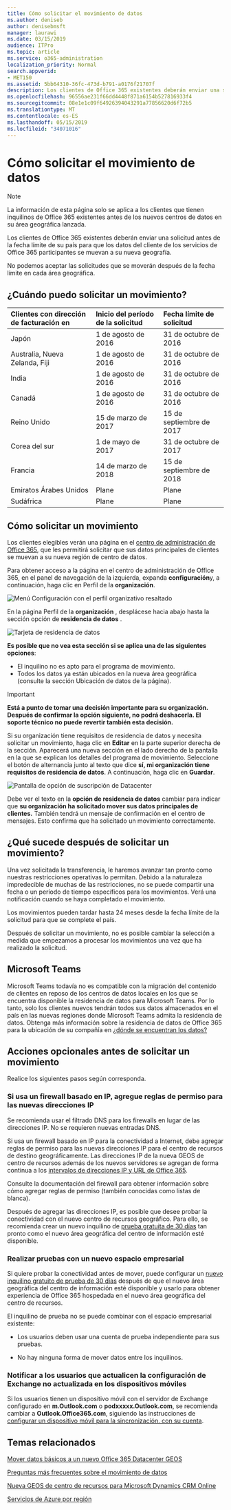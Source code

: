 ```yaml
---
title: Cómo solicitar el movimiento de datos
ms.author: deniseb
author: denisebmsft
manager: laurawi
ms.date: 03/15/2019
audience: ITPro
ms.topic: article
ms.service: o365-administration
localization_priority: Normal
search.appverid:
- MET150
ms.assetid: 5bb64310-36fc-473d-b791-a0176f21707f
description: Los clientes de Office 365 existentes deberán enviar una solicitud antes de la fecha límite de su país para que los datos del cliente de los servicios de Office 365 participantes se muevan a su nueva geografía.
ms.openlocfilehash: 96556ae231f66dd4448f871a6154b527816933f4
ms.sourcegitcommit: 08e1e1c09f64926394043291a77856620d6f72b5
ms.translationtype: MT
ms.contentlocale: es-ES
ms.lasthandoff: 05/15/2019
ms.locfileid: "34071016"
---
```

# <a name="how-to-request-your-data-move"></a>Cómo solicitar el movimiento de datos

> [!NOTE]
> La información de esta página solo se aplica a los clientes que tienen inquilinos de Office 365 existentes antes de los nuevos centros de datos en su área geográfica lanzada. 
  
Los clientes de Office 365 existentes deberán enviar una solicitud antes de la fecha límite de su país para que los datos del cliente de los servicios de Office 365 participantes se muevan a su nueva geografía. 
  
No podemos aceptar las solicitudes que se moverán después de la fecha límite en cada área geográfica. 
  
## <a name="when-can-i-request-a-move"></a>¿Cuándo puedo solicitar un movimiento?

|**Clientes con dirección de facturación en**|**Inicio del período de la solicitud**|**Fecha límite de solicitud**|
|:-----|:-----|:-----|
|Japón  <br/> |1 de agosto de 2016  <br/> |31 de octubre de 2016  <br/> |
|Australia, Nueva Zelanda, Fiji  <br/> |1 de agosto de 2016  <br/> |31 de octubre de 2016  <br/> |
|India  <br/> |1 de agosto de 2016  <br/> |31 de octubre de 2016  <br/> |
|Canadá  <br/> |1 de agosto de 2016  <br/> |31 de octubre de 2016  <br/> |
|Reino Unido  <br/> |15 de marzo de 2017  <br/> |15 de septiembre de 2017  <br/> |
|Corea del sur  <br/> |1 de mayo de 2017  <br/> |31 de octubre de 2017  <br/> |
|Francia  <br/> |14 de marzo de 2018  <br/> |15 de septiembre de 2018  <br/> |
|Emiratos Árabes Unidos  <br/> |Plane  <br/> |Plane  <br/> |
|Sudáfrica  <br/> |Plane  <br/> |Plane  <br/> |
   
## <a name="how-to-request-a-move"></a>Cómo solicitar un movimiento

Los clientes elegibles verán una página en el [centro de administración de Office 365](https://aka.ms/365admin), que les permitirá solicitar que sus datos principales de clientes se muevan a su nueva región de centro de datos.  
  
Para obtener acceso a la página en el centro de administración de Office 365, en el panel de navegación de la izquierda, expanda **configuración**y, a continuación, haga clic en Perfil de la **organización**.
  
![Menú Configuración con el perfil organizativo resaltado](media/22799fac-32b4-4f79-ae60-3f6ffb7cfbd7.png)
  
En la página Perfil de la **organización** , desplácese hacia abajo hasta la sección opción de **residencia de datos** . 
  
![Tarjeta de residencia de datos](media/fdb02cd0-825d-4d9e-bb35-6f806282884f.png)
  
**Es posible que no vea esta sección si se aplica una de las siguientes opciones**:
- El inquilino no es apto para el programa de movimiento. 
- Todos los datos ya están ubicados en la nueva área geográfica (consulte la sección Ubicación de datos de la página). 
  
> [!IMPORTANT]
> **Está a punto de tomar una decisión importante para su organización. Después de confirmar la opción siguiente, no podrá deshacerla. El soporte técnico no puede revertir también esta decisión.**
  
Si su organización tiene requisitos de residencia de datos y necesita solicitar un movimiento, haga clic en **Editar** en la parte superior derecha de la sección. Aparecerá una nueva sección en el lado derecho de la pantalla en la que se explican los detalles del programa de movimiento. Seleccione el botón de alternancia junto al texto que dice **sí, mi organización tiene requisitos de residencia de datos**. A continuación, haga clic en **Guardar**.
  
![Pantalla de opción de suscripción de Datacenter](media/f97ab8d2-b0e1-49bf-9d6b-bf75f3081233.png)
  
Debe ver el texto en la **opción de residencia de datos** cambiar para indicar que **su organización ha solicitado mover sus datos principales de clientes.** También tendrá un mensaje de confirmación en el centro de mensajes. Esto confirma que ha solicitado un movimiento correctamente. 


  
## <a name="what-happens-after-requesting-a-move"></a>¿Qué sucede después de solicitar un movimiento?

Una vez solicitada la transferencia, le haremos avanzar tan pronto como nuestras restricciones operativas lo permitan. Debido a la naturaleza impredecible de muchas de las restricciones, no se puede compartir una fecha o un período de tiempo específicos para los movimientos. Verá una notificación cuando se haya completado el movimiento.
  
Los movimientos pueden tardar hasta 24 meses desde la fecha límite de la solicitud para que se complete el país.
  
Después de solicitar un movimiento, no es posible cambiar la selección a medida que empezamos a procesar los movimientos una vez que ha realizado la solicitud.
  
## <a name="microsoft-teams"></a>Microsoft Teams

Microsoft Teams todavía no es compatible con la migración del contenido de clientes en reposo de los centros de datos locales en los que se encuentra disponible la residencia de datos para Microsoft Teams.  Por lo tanto, solo los clientes nuevos tendrán todos sus datos almacenados en el país en las nuevas regiones donde Microsoft Teams admita la residencia de datos.  Obtenga más información sobre la residencia de datos de Office 365 para la ubicación de su compañía en [¿dónde se encuentran los datos?](https://products.office.com/where-is-your-data-located)   

## <a name="optional-actions-before-you-request-a-move"></a>Acciones opcionales antes de solicitar un movimiento

Realice los siguientes pasos según corresponda.
  
### <a name="if-you-use-an-ip-based-firewall-add-allow-rules-for-the-new-ip-addresses"></a>Si usa un firewall basado en IP, agregue reglas de permiso para las nuevas direcciones IP

Se recomienda usar el filtrado DNS para los firewalls en lugar de las direcciones IP. No se requieren nuevas entradas DNS.
  
Si usa un firewall basado en IP para la conectividad a Internet, debe agregar reglas de permiso para las nuevas direcciones IP para el centro de recursos de destino geográficamente. Las direcciones IP de la nueva GEOS de centro de recursos además de los nuevos servidores se agregan de forma continua a los [intervalos de direcciones IP y URL de Office 365](https://go.microsoft.com/fwlink/p/?LinkId=229631).
  
Consulte la documentación del firewall para obtener información sobre cómo agregar reglas de permiso (también conocidas como listas de blanca).
  
Después de agregar las direcciones IP, es posible que desee probar la conectividad con el nuevo centro de recursos geográfico. Para ello, se recomienda crear un nuevo inquilino de [prueba gratuita de 30 días](https://go.microsoft.com/fwlink/?LinkId=522463) tan pronto como el nuevo área geográfica del centro de información esté disponible. 
  
### <a name="test-using-a-new-tenant"></a>Realizar pruebas con un nuevo espacio empresarial

Si quiere probar la conectividad antes de mover, puede configurar un [nuevo inquilino gratuito de prueba de 30 días](https://go.microsoft.com/fwlink/?LinkId=522463) después de que el nuevo área geográfica del centro de información esté disponible y usarlo para obtener experiencia de Office 365 hospedada en el nuevo área geográfica del centro de recursos. 
  
El inquilino de prueba no se puede combinar con el espacio empresarial existente:
  
- Los usuarios deben usar una cuenta de prueba independiente para sus pruebas.
    
- No hay ninguna forma de mover datos entre los inquilinos.
    
### <a name="notify-users-to-update-out-of-date-exchange-settings-on-mobile-devices"></a>Notificar a los usuarios que actualicen la configuración de Exchange no actualizada en los dispositivos móviles

Si los usuarios tienen un dispositivo móvil con el servidor de Exchange configurado en **m.Outlook.com** o **podxxxxx.Outlook.com**, se recomienda cambiar a **Outlook.Office365.com**, siguiendo las instrucciones de [configurar un dispositivo móvil para la sincronización. con su cuenta](https://support.office.com/article/c9139caf-01ab-41a0-827c-3c06ee569ed3).

## <a name="related-topics"></a>Temas relacionados

[Mover datos básicos a un nuevo Office 365 Datacenter GEOS](moving-data-to-new-datacenter-geos.md)

[Preguntas más frecuentes sobre el movimiento de datos](data-move-faq.md)

[Nueva GEOS de centro de recursos para Microsoft Dynamics CRM Online](https://go.microsoft.com/fwlink/p/?Linkid=615924)
  
[Servicios de Azure por región](https://azure.microsoft.com/en-us/regions/)
  

